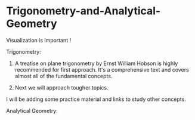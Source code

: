 # Trigonometry-and-Analytical-Geometry
Visualization is important !

Trigonometry:

1. A treatise on plane trigonometry by Ernst William Hobson is highly recommended for first approach. It's a comprehensive text and
   covers almost all of the fundamental concepts.
   
2. Next we will approach tougher topics.

I will be adding some practice material and links to study other concepts.


Analytical Geometry:


